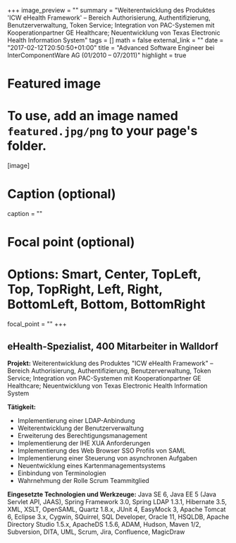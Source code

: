 +++
image_preview = ""
summary = "Weiterentwicklung des Produktes 'ICW eHealth Framework' – Bereich Authorisierung, Authentifizierung, Benutzerverwaltung, Token Service; Integration von PAC-Systemen mit Kooperationpartner GE Healthcare; Neuentwicklung von Texas Electronic Health Information System"
tags = []
math = false
external_link = ""
date = "2017-02-12T20:50:50+01:00"
title = "Advanced Software Engineer bei InterComponentWare AG (01/2010 – 07/2011)"
highlight = true


# Featured image
# To use, add an image named `featured.jpg/png` to your page's folder.
[image]
# Caption (optional)
caption = ""

# Focal point (optional)
# Options: Smart, Center, TopLeft, Top, TopRight, Left, Right, BottomLeft, Bottom, BottomRight
focal_point = ""
+++

## eHealth-Spezialist, 400 Mitarbeiter in Walldorf

**Projekt:** Weiterentwicklung des Produktes "ICW eHealth Framework" – Bereich Authorisierung, Authentifizierung, Benutzerverwaltung, Token Service; Integration von PAC-Systemen mit Kooperationpartner GE Healthcare; Neuentwicklung von Texas Electronic Health Information System

**Tätigkeit:**

* Implementierung einer LDAP-Anbindung
* Weiterentwicklung der Benutzerverwaltung
* Erweiterung des Berechtigungsmanagement
* Implementierung der IHE XUA Anforderungen
* Implementierung des Web Browser SSO Profils von SAML
* Implementierung einer Steuerung von asynchronen Aufgaben
* Neuentwicklung eines Kartenmanagementsystems
* Einbindung von Terminologien
* Wahrnehmung der Rolle Scrum Teammitglied

**Eingesetzte Technologien und Werkzeuge:**  Java SE 6, Java EE 5 (Java Servlet API, JAAS), Spring Framework 3.0, Spring LDAP 1.3.1, Hibernate 3.5, XML, XSLT, OpenSAML, Quartz 1.8.x, JUnit 4, EasyMock 3, Apache Tomcat 6, Eclipse 3.x, Cygwin, SQuirrel, SQL Developer, Oracle 11, HSQLDB, Apache Directory Studio 1.5.x, ApacheDS 1.5.6, ADAM, Hudson, Maven 1/2, Subversion, DITA, UML, Scrum, Jira, Confluence, MagicDraw
